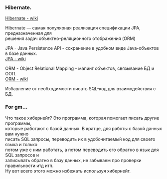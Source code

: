 ### Hibernate.  

[Hibernate - wiki](https://ru.wikipedia.org/wiki/Hibernate_(%D0%B1%D0%B8%D0%B1%D0%BB%D0%B8%D0%BE%D1%82%D0%B5%D0%BA%D0%B0))  

Hibernate — самая популярная реализация спецификации JPA, предназначенная для  
решения задач объектно-реляционного отображения (ORM)  

JPA - Java Persistence API - сохранение в удобном виде Java-объектов в базе данных.  
[JPA - wiki](https://ru.wikipedia.org/wiki/Java_Persistence_API)  

ORM - Object Relational Mapping - мапинг объектов, связывание БД и ООП.  
[ORM - wiki](https://ru.wikipedia.org/wiki/ORM)  

Избавление от необходимости писать SQL-код для взаимодействия с БД.  



### For gm...  

Что такое хибернейт? Это программа, которая помогает писать другие программы,  
которые работают с базой данных.  В кратце, для работы с базой данных вам нужно  
писать SQL запросы, переводить их в удобочитаемый код для своего языка и только  
потом уже с ним работать, а потом переводить его обратно в язык для SQL запросов и  
записывать обратно в базу данных, не забываем про проверки правильности итд итп.  
Ну вот всего этого можно избежать используя хибернейт.  

